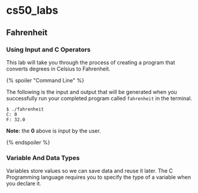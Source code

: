 # cs50_labs
  
## Fahrenheit
### Using Input and C Operators

This lab will take you through the process of creating a program that
converts degrees in Celsius to Fahrenheit.

{% spoiler "Command Line" %}

The following is the input and output that will be generated when you successfully
run your completed program called `fahrenheit` in the terminal.

```
$ ./fahrenheit
C: 0
F: 32.0
```

**Note:** the **0** above is input by the user.

{% endspoiler %}

### Variable And Data Types

Variables store values so we can save data and reuse it later.
The C Programming language requires you to specify the type of a variable when you declare it.


